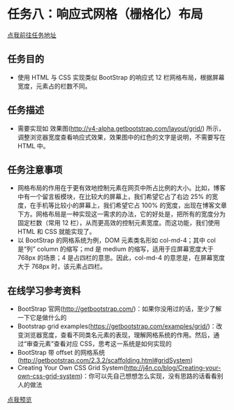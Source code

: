 # 任务八：响应式网格（栅格化）布局
[点我前往任务地址](http://ife.baidu.com/course/detail/id/104)

## 任务目的
+ 使用 HTML 与 CSS 实现类似 BootStrap 的响应式 12 栏网格布局，根据屏幕宽度，元素占的栏数不同。

## 任务描述
+ 需要实现如 效果图(http://v4-alpha.getbootstrap.com/layout/grid/) 所示，调整浏览器宽度查看响应式效果，效果图中的红色的文字是说明，不需要写在 HTML 中。

## 任务注意事项
+ 网格布局的作用在于更有效地控制元素在网页中所占比例的大小。比如，博客中有一个留言板模块，在比较大的屏幕上，我们希望它占了右边 25%        的宽度，在手机等比较小的屏幕上，我们希望它占 100% 的宽度，出现在博客文章下方。网格布局是一种实现这一需求的办法，它的好处是，把所有的宽度分为固定栏数（常用 12 栏），从而更高效的控制元素宽度。而这功能，我们使用 HTML 和 CSS 就能实现了。
+ 以 BootStrap 的网格系统为例，DOM 元素类名形如 col-md-4；其中 col 是“列” column 的缩写；md 是 medium 的缩写，适用于应屏幕宽度大于 768px 的场景；4 是占四栏的意思。因此，col-md-4 的意思是，在屏幕宽度大于 768px 时，该元素占四栏。

## 在线学习参考资料
+ BootStrap 官网(http://getbootstrap.com/)：如果你没用过的话，至少了解一下它是做什么的
+ Bootstrap grid examples(https://getbootstrap.com/examples/grid/)：改变浏览器宽度，查看不同类名元素的表现，理解网格系统的作用。然后，通过“审查元素”查看对应 CSS，思考这一系统是如何实现的
+ BootStrap 带 offset 的网格系统(http://getbootstrap.com/2.3.2/scaffolding.html#gridSystem)
+ Creating Your Own CSS Grid System(http://j4n.co/blog/Creating-your-own-css-grid-system)：你可以先自己想想怎么实现，没有思路的话看看别人的做法

[点我预览](https://houruyaogeili.github.io/baiduIFE/小薇学院/task8/index.html)